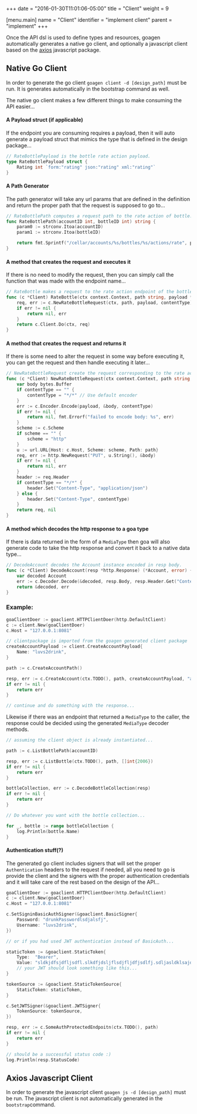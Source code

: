 +++
date = "2016-01-30T11:01:06-05:00"
title = "Client"
weight = 9

[menu.main]
name = "Client"
identifier = "implement client"
parent = "implement"
+++

Once the API dsl is used to define types and resources, goagen automatically generates a
native go client, and optionally a javascript client based on the [axios](ihttps://github.com/mzabriskie/axios) 
javascript package. 

## Native Go Client

In order to generate the go client `goagen client -d [design_path]` must be run. It is
generates automatically in the bootstrap command as well. 

The native go client makes a few different things to make consuming the API easier...

#### A Payload struct (if applicable)

If the endpoint you are consuming requires a payload, then it will auto generate a payload
struct that mimics the type that is defined in the design package...

```go
// RateBottlePayload is the bottle rate action payload.
type RateBottlePayload struct {
	Rating int `form:"rating" json:"rating" xml:"rating"`
}
```

#### A Path Generator

The path generator will take any url params that are defined in the definition and return
the proper path that the request is supposed to go to...

```go
// RateBottlePath computes a request path to the rate action of bottle.
func RateBottlePath(accountID int, bottleID int) string {
	param0 := strconv.Itoa(accountID)
	param1 := strconv.Itoa(bottleID)

	return fmt.Sprintf("/cellar/accounts/%s/bottles/%s/actions/rate", param0, param1)
}
```

#### A method that creates the request and executes it

If there is no need to modify the request, then you can simply call the function that was
made with the endpoint name...

```go
// RateBottle makes a request to the rate action endpoint of the bottle resource
func (c *Client) RateBottle(ctx context.Context, path string, payload *RateBottlePayload, contentType string) (*http.Response, error) {
	req, err := c.NewRateBottleRequest(ctx, path, payload, contentType)
	if err != nil {
		return nil, err
	}
	return c.Client.Do(ctx, req)
}
```

#### A method that creates the request and returns it

If there is some need to alter the request in some way before executing it, you can get
the request and then handle executing it later...

```go
// NewRateBottleRequest create the request corresponding to the rate action endpoint of the bottle resource.
func (c *Client) NewRateBottleRequest(ctx context.Context, path string, payload *RateBottlePayload, contentType string) (*http.Request, error) {
	var body bytes.Buffer
	if contentType == "" {
		contentType = "*/*" // Use default encoder
	}
	err := c.Encoder.Encode(payload, &body, contentType)
	if err != nil {
		return nil, fmt.Errorf("failed to encode body: %s", err)
	}
	scheme := c.Scheme
	if scheme == "" {
		scheme = "http"
	}
	u := url.URL{Host: c.Host, Scheme: scheme, Path: path}
	req, err := http.NewRequest("PUT", u.String(), &body)
	if err != nil {
		return nil, err
	}
	header := req.Header
	if contentType == "*/*" {
		header.Set("Content-Type", "application/json")
	} else {
		header.Set("Content-Type", contentType)
	}
	return req, nil
}
```

#### A method which decodes the http response to a goa type

If there is data returned in the form of a `MediaType` then goa will also generate code to
take the http response and convert it back to a native data type...

```go
// DecodeAccount decodes the Account instance encoded in resp body.
func (c *Client) DecodeAccount(resp *http.Response) (*Account, error) {
	var decoded Account
	err := c.Decoder.Decode(&decoded, resp.Body, resp.Header.Get("Content-Type"))
	return &decoded, err
}
```

### Example:

```go
goaClientDoer := goaclient.HTTPClientDoer(http.DefaultClient)
c := client.New(goaClientDoer)
c.Host = "127.0.0.1:8081"

// clientpackage is imported from the goagen generated client package
createAccountPayload := client.CreateAccountPayload{
    Name: "luvs2drink",
}

path := c.CreateAccountPath()

resp, err := c.CreateAccount(ctx.TODO(), path, createAccountPayload, "application/json")
if err != nil {
    return err
}

// continue and do something with the response...
```

Likewise if there was an endpoint that returned a `MediaType` to the caller, the response
could be decided using the generated `MediaType` decoder methods.

```go
// assuming the client object is already instantiated...

path := c.ListBottlePath(accountID)

resp, err := c.ListBottle(ctx.TODO(), path, []int{2006})
if err != nil {
    return err
}

bottleCollection, err := c.DecodeBottleCollection(resp)
if err != nil {
    return err
}

// Do whatever you want with the bottle collection...

for _, bottle := range bottleCollection {
    log.Println(bottle.Name)
}
```

#### Authentication stuff(?)

The generated go client includes signers that will set the proper `Authentication` headers
to the request if needed, all you need to go is provide the client and the signers with
the proper authentication credentials and it will take care of the rest based on the
design of the API...

```go
goaClientDoer := goaclient.HTTPClientDoer(http.DefaultClient)
c := client.New(goaClientDoer)
c.Host = "127.0.0.1:8081"

c.SetSigninBasicAuthSigner(&goaclient.BasicSigner{
    Password: "drunkPasswordlsdjalsfj",
    Username: "luvs2drink",
})

// or if you had used JWT authentication instead of BasicAuth...

staticToken := &goaclient.StaticToken{
    Type:  "Bearer",
    Value: "sldkjdfsjdfljsdfl.slkdfjdsljflsdjfljdfjsdlfj.sdljasldklsajdsalkdj",
    // your JWT should look something like this...
}

tokenSource := &goaclient.StaticTokenSource{
    StaticToken: staticToken,
}

c.SetJWTSigner(&goaclient.JWTSigner{
    TokenSource: tokenSource,
})

resp, err := c.SomeAuthProtectedEndpoitn(ctx.TODO(), path)
if err != nil {
    return err
}

// should be a successful status code :)
log.Println(resp.StatusCode)
```

## Axios Javascript Client

In order to generate the javascript client `goagen js -d [design_path]` must be run. The
javascript client is not automatically generated in the `bootstrap`command.
 

